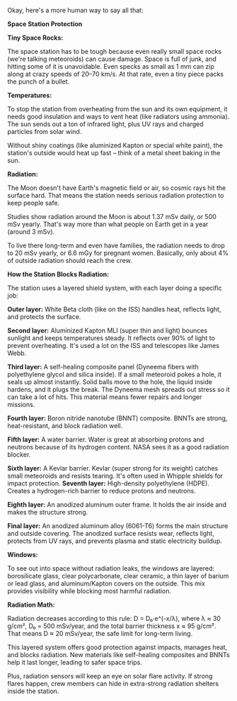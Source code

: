Okay, here's a more human way to say all that:

**Space Station Protection**

**Tiny Space Rocks:**

The space station has to be tough because even really small space rocks (we're talking meteoroids) can cause damage. Space is full of junk, and hitting some of it is unavoidable. Even specks as small as 1 mm can zip along at crazy speeds of 20–70 km/s. At that rate, even a tiny piece packs the punch of a bullet.

**Temperatures:**

To stop the station from overheating from the sun and its own equipment, it needs good insulation and ways to vent heat (like radiators using ammonia). The sun sends out a ton of infrared light, plus UV rays and charged particles from solar wind.

Without shiny coatings (like aluminized Kapton or special white paint), the station's outside would heat up fast – think of a metal sheet baking in the sun.

**Radiation:**

The Moon doesn't have Earth's magnetic field or air, so cosmic rays hit the surface hard. That means the station needs serious radiation protection to keep people safe.

Studies show radiation around the Moon is about 1.37 mSv daily, or 500 mSv yearly. That's way more than what people on Earth get in a year (around 3 mSv).

To live there long-term and even have families, the radiation needs to drop to 20 mSv yearly, or 6.6 mGy for pregnant women. Basically, only about 4% of outside radiation should reach the crew.

**How the Station Blocks Radiation:**

The station uses a layered shield system, with each layer doing a specific job:

 **Outer layer:** White Beta cloth (like on the ISS) handles heat, reflects light, and protects the surface.

**Second layer:** Aluminized Kapton MLI (super thin and light) bounces sunlight and keeps temperatures steady. It reflects over 90% of light to prevent overheating. It's used a lot on the ISS and telescopes like James Webb.

**Third layer:** A self-healing composite panel (Dyneema fibers with polyethylene glycol and silica inside). If a small meteoroid pokes a hole, it seals up almost instantly. Solid balls move to the hole, the liquid inside hardens, and it plugs the break. The Dyneema mesh spreads out stress so it can take a lot of hits. This material means fewer repairs and longer missions.

**Fourth layer:** Boron nitride nanotube (BNNT) composite. BNNTs are strong, heat-resistant, and block radiation well.

 **Fifth layer:** A water barrier. Water is great at absorbing protons and neutrons because of its hydrogen content. NASA sees it as a good radiation blocker.

 **Sixth layer:** A Kevlar barrier. Kevlar (super strong for its weight) catches small meteoroids and resists tearing. It's often used in Whipple shields for impact protection.
 **Seventh layer:** High-density polyethylene (HDPE). Creates a hydrogen-rich barrier to reduce protons and neutrons.

**Eighth layer:** An anodized aluminum outer frame. It holds the air inside and makes the structure strong.

**Final layer:** An anodized aluminum alloy (6061-T6) forms the main structure and outside covering. The anodized surface resists wear, reflects light, protects from UV rays, and prevents plasma and static electricity buildup.

**Windows:**

To see out into space without radiation leaks, the windows are layered: borosilicate glass, clear polycarbonate, clear ceramic, a thin layer of barium or lead glass, and aluminum/Kapton covers on the outside. This mix provides visibility while blocking most harmful radiation.

**Radiation Math:**

Radiation decreases according to this rule: D = D₀·e^(-x/λ), where λ ≈ 30 g/cm², D₀ = 500 mSv/year, and the total barrier thickness x ≈ 95 g/cm². That means D ≈ 20 mSv/year, the safe limit for long-term living.

This layered system offers good protection against impacts, manages heat, and blocks radiation. New materials like self-healing composites and BNNTs help it last longer, leading to safer space trips.

Plus, radiation sensors will keep an eye on solar flare activity. If strong flares happen, crew members can hide in extra-strong radiation shelters inside the station.

